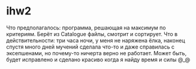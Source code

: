 # ihw2
Что предполагалось: программа, решающая на максимум по критериям. Берёт из Catalogue файлы, смотрит и сортирует.
Что в действительности: три часа ночи, у меня не наряжена ёлка, наконец спустя много дней мучений сделала что-то и даже справилась с эксепшенами, но почему-то ничерта верно не работает. Может быть, будет исправлено и сделано красиво когда я найду время и силы @_@
